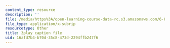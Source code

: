 ```yaml
---
content_type: resource
description: ''
file: /media/https%3A/open-learning-course-data-rc.s3.amazonaws.com/6-858-computer-systems-security-fall-2014/16afd7b4b70d35c8473d2294ffb247f6_BZTWXl9QNK8.srt
file_type: application/x-subrip
resourcetype: Other
title: 3play caption file
uid: 16afd7b4-b70d-35c8-473d-2294ffb247f6
---
```

